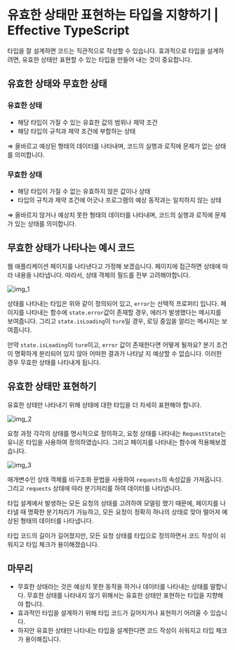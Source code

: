 # 유효한 상태만 표현하는 타입을 지향하기 | Effective TypeScript

타입을 잘 설계하면 코드는 직관적으로 작성할 수 있습니다.
효과적으로 타입을 설계하려면, 유효한 상태만 표현할 수 있는 타입을 만들어 내는 것이 중요합니다.

## 유효한 상태와 무효한 상태
### 유효한 상태

- 해당 타입이 가질 수 있는 유효한 값의 범위나 제약 조건
- 해당 타입의 규칙과 제약 조건에 부합하는 상태

⇒ 올바르고 예상된 형태의 데이터를 나타내며, 코드의 실행과 로직에 문제가 없는 상태를 의미합니다.

### 무효한 상태

- 해당 타입이 가질 수 없는 유효하지 않은 값이나 상태
- 타입의 규칙과 제약 조건에 어긋나 프로그램의 예상 동작과는 일치하지 않는 상태

⇒ 올바르지 않거나 예상치 못한 형태의 데이터를 나타내며, 코드의 실행과 로직에 문제가 있는 상태를 의미합니다.

## 무효한 상태가 나타나는 예시 코드

웹 애플리케이션 페이지를 나타낸다고 가정해 보겠습니다.
페이지에 접근하면 상태에 따라 내용을 나타냅니다. 따라서, 상태 객체의 필드를 전부 고려해야합니다.

![img_1](https://github.com/Bori-github/Effective_TypeScript/assets/85009583/c30db8d2-2732-4c21-82f8-05828ef81fe9)

상태를 나타내는 타입은 위와 같이 정의되어 있고, `error`는 선택적 프로퍼티 입니다.
페이지를 나타내는 함수에 `state.error`값이 존재할 경우, 에러가 발생했다는 메시지를 보여줍니다.
그리고 `state.isLoading`이 `ture`일 경우, 로딩 중임을 알리는 메시지는 보여줍니다.

만약 `state.isLoading`이 `ture`이고, `error` 값이 존재한다면 어떻게 될까요?
분기 조건이 명확하게 분리되어 있지 않아 어떠한 결과가 나타날 지 예상할 수 없습니다.
이러한 경우 무효한 상태를 나타내게 됩니다.

## 유효한 상태만 표현하기

유효한 상태만 나타내기 위해 상태에 대한 타입을 더 자세히 표현해야 합니다.

![img_2](https://github.com/Bori-github/Effective_TypeScript/assets/85009583/cb55f3d6-7160-4bfb-928a-2b7431f6c2f3)

요청 과정 각각의 상태를 명시적으로 정의하고, 요청 상태를 나타내는 `RequestState`는 유니온 타입을 사용하여 정의하였습니다.
그리고 페이지를 나타내는 함수에 적용해보겠습니다.

![img_3](https://github.com/Bori-github/Effective_TypeScript/assets/85009583/fa279ac3-6393-4aeb-953c-a08ef8342fa7)

매개변수인 상태 객체를 비구조화 문법을 사용하여 `requests`의 속성값을 가져옵니다. 그리고 `requests` 상태에 따라 분기처리를 하여 데이터를 나타냅니다.

타입 설계에서 발생하는 모든 요청의 상태를 고려하여 모델링 했기 때문에, 페이지를 나타낼 때 명확한 분기처리가 가능하고, 모든 요청이 정확히 하나의 상태로 맞아 떨어져 예상된 형태의 데이터를 나타냅니다.

타입 코드의 길이가 길어졌지만, 모든 요청 상태를 타입으로 정의하면서 코드 작성이 쉬워지고 타입 체크가 용이해졌습니다.

## 마무리
- 무효한 상태라는 것은 예상치 못한 동작을 하거나 데이터를 나타내는 상태를 말합니다. 무효한 상태를 나타내지 않기 위해서는 유효한 상태만 표현하는 타입을 지향해야 합니다.
- 효과적인 타입을 설계하기 위해 타입 코드가 길어지거나 표현하기 어려울 수 있습니다.
- 하지만 유효한 상태만 나타내는 타입을 설계한다면 코드 작성이 쉬워지고 타입 체크가 용이해집니다.
